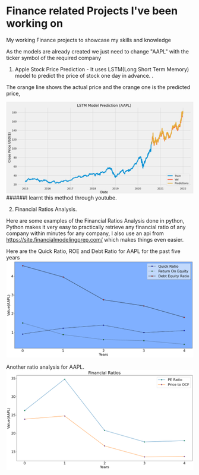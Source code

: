 # Finance related Projects I've been working on

My working Finance projects to showcase my skills and knowledge

As the models are already created we just need to change "AAPL" with the ticker symbol of the required company

1. Apple Stock Price Prediction - It uses LSTM(Long Short Term Memory) model to predict the price of stock one day in advance.
.

The orange line shows the actual price and the orange one is the predicted price, 

![](img/pred_aaplc.png)
######I learnt this method through youtube.

2. Financial Ratios Analysis. 

Here are some examples of the Financial Ratios Analysis done in python, 
Python makes it very easy to practically retrieve any financial ratio of any company within minutes for any company,
I also use an api from https://site.financialmodelingprep.com/ which makes things even easier.

Here are the Quick Ratio, ROE and Debt Ratio for AAPL for the past five years
![](img/ratios_1.png)

Another ratio analysis for AAPL.
![](img/ratios_2.png)

